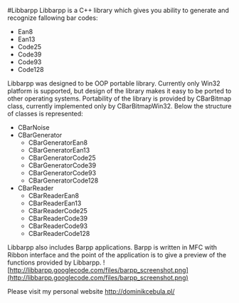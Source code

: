 #Libbarpp
Libbarpp is a C++ library which gives you ability to generate and recognize fallowing bar codes:
  * Ean8
  * Ean13
  * Code25
  * Code39
  * Code93
  * Code128

Libbarpp was designed to be OOP portable library. Currently only Win32 platform is supported, but design of the library makes it easy to be ported to other operating systems. Portability of the library is provided by CBarBitmap class, currently implemented only by CBarBitmapWin32. Below the structure of classes is represented:
  * CBarNoise
  * CBarGenerator
    * CBarGeneratorEan8
    * CBarGeneratorEan13
    * CBarGeneratorCode25
    * CBarGeneratorCode39
    * CBarGeneratorCode93
    * CBarGeneratorCode128
  * CBarReader
    * CBarReaderEan8
    * CBarReaderEan13
    * CBarReaderCode25
    * CBarReaderCode39
    * CBarReaderCode93
    * CBarReaderCode128

Libbarpp also includes Barpp applications. Barpp is written in MFC with Ribbon interface and the point of the application is to give a preview of the functions provided by Libbarpp.
![http://libbarpp.googlecode.com/files/barpp_screenshot.png](http://libbarpp.googlecode.com/files/barpp_screenshot.png)

Please visit my personal website http://dominikcebula.pl/
